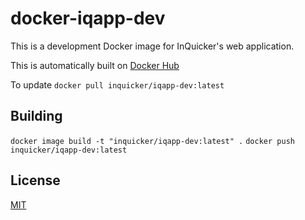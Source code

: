 # docker-iqapp-dev

This is a development Docker image for InQuicker's web application.

This is automatically built on [Docker Hub](https://hub.docker.com/r/inquicker/iqapp-dev/)

To update `docker pull inquicker/iqapp-dev:latest`

## Building

`docker image build -t "inquicker/iqapp-dev:latest" .`
`docker push inquicker/iqapp-dev:latest`


## License

[MIT](http://opensource.org/licenses/MIT)
